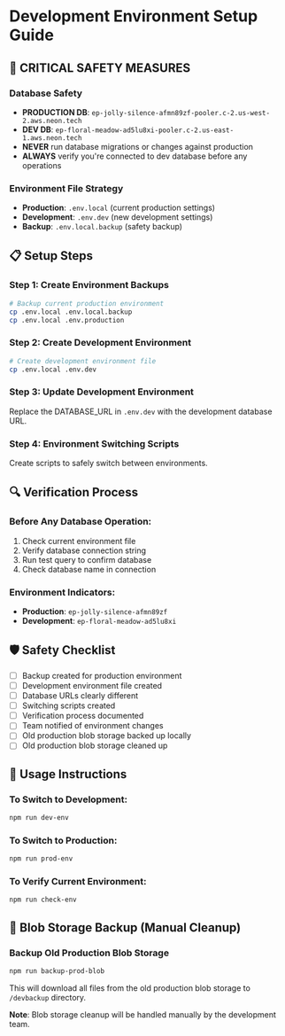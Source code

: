 # Development Environment Setup Guide

## 🚨 CRITICAL SAFETY MEASURES

### Database Safety
- **PRODUCTION DB**: `ep-jolly-silence-afmn89zf-pooler.c-2.us-west-2.aws.neon.tech`
- **DEV DB**: `ep-floral-meadow-ad5lu8xi-pooler.c-2.us-east-1.aws.neon.tech`
- **NEVER** run database migrations or changes against production
- **ALWAYS** verify you're connected to dev database before any operations

### Environment File Strategy
- **Production**: `.env.local` (current production settings)
- **Development**: `.env.dev` (new development settings)
- **Backup**: `.env.local.backup` (safety backup)

## 📋 Setup Steps

### Step 1: Create Environment Backups
```bash
# Backup current production environment
cp .env.local .env.local.backup
cp .env.local .env.production
```

### Step 2: Create Development Environment
```bash
# Create development environment file
cp .env.local .env.dev
```

### Step 3: Update Development Environment
Replace the DATABASE_URL in `.env.dev` with the development database URL.

### Step 4: Environment Switching Scripts
Create scripts to safely switch between environments.

## 🔍 Verification Process

### Before Any Database Operation:
1. Check current environment file
2. Verify database connection string
3. Run test query to confirm database
4. Check database name in connection

### Environment Indicators:
- **Production**: `ep-jolly-silence-afmn89zf`
- **Development**: `ep-floral-meadow-ad5lu8xi`

## 🛡️ Safety Checklist

- [ ] Backup created for production environment
- [ ] Development environment file created
- [ ] Database URLs clearly different
- [ ] Switching scripts created
- [ ] Verification process documented
- [ ] Team notified of environment changes
- [ ] Old production blob storage backed up locally
- [ ] Old production blob storage cleaned up

## 📝 Usage Instructions

### To Switch to Development:
```bash
npm run dev-env
```

### To Switch to Production:
```bash
npm run prod-env
```

### To Verify Current Environment:
```bash
npm run check-env
```

## 🧹 Blob Storage Backup (Manual Cleanup)

### Backup Old Production Blob Storage
```bash
npm run backup-prod-blob
```
This will download all files from the old production blob storage to `/devbackup` directory.

**Note**: Blob storage cleanup will be handled manually by the development team.
